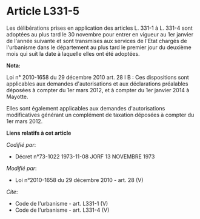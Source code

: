 # Article L331-5

Les délibérations prises en application des articles L. 331-1 à L. 331-4 sont adoptées au plus tard le 30 novembre pour
entrer en vigueur au 1er janvier de l'année suivante et sont transmises aux services de l'Etat chargés de l'urbanisme dans le
département au plus tard le premier jour du deuxième mois qui suit la date à laquelle elles ont été adoptées.

**Nota:**

Loi n° 2010-1658 du 29 décembre 2010 art. 28 I B : Ces dispositions sont applicables aux demandes d'autorisations et aux
déclarations préalables déposées à compter du 1er mars 2012, et à compter du 1er janvier 2014 à Mayotte. 

Elles sont également applicables aux demandes d'autorisations modificatives générant un complément de taxation déposées à
compter du 1er mars 2012.

**Liens relatifs à cet article**

_Codifié par_:

  - Décret n°73-1022 1973-11-08 JORF 13 NOVEMBRE 1973

_Modifié par_:

  - Loi n°2010-1658 du 29 décembre 2010 - art. 28 (V)

_Cite_:

  - Code de l'urbanisme - art. L331-1 (V)
  - Code de l'urbanisme - art. L331-4 (V)
